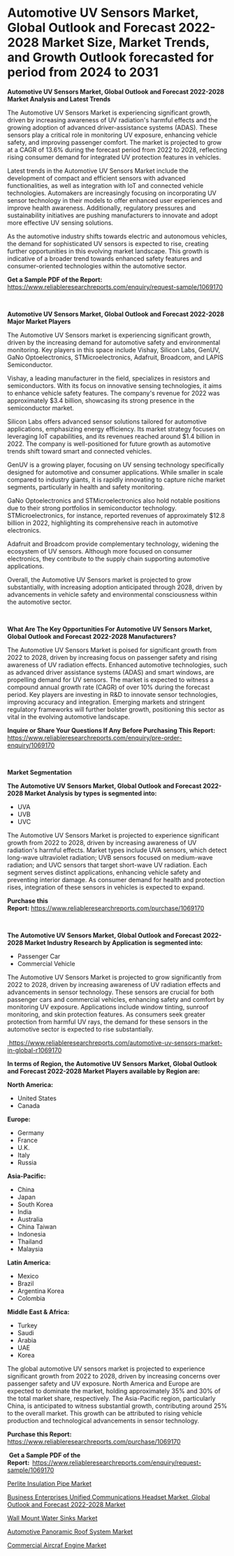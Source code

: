 <p><h1>Automotive UV Sensors Market, Global Outlook and Forecast 2022-2028 Market Size, Market Trends, and Growth Outlook forecasted for period from 2024 to 2031</h1></p><p><strong>Automotive UV Sensors Market, Global Outlook and Forecast 2022-2028 Market Analysis and Latest Trends</strong></p>
<p><p>The Automotive UV Sensors Market is experiencing significant growth, driven by increasing awareness of UV radiation's harmful effects and the growing adoption of advanced driver-assistance systems (ADAS). These sensors play a critical role in monitoring UV exposure, enhancing vehicle safety, and improving passenger comfort. The market is projected to grow at a CAGR of 13.6% during the forecast period from 2022 to 2028, reflecting rising consumer demand for integrated UV protection features in vehicles.</p><p>Latest trends in the Automotive UV Sensors Market include the development of compact and efficient sensors with advanced functionalities, as well as integration with IoT and connected vehicle technologies. Automakers are increasingly focusing on incorporating UV sensor technology in their models to offer enhanced user experiences and improve health awareness. Additionally, regulatory pressures and sustainability initiatives are pushing manufacturers to innovate and adopt more effective UV sensing solutions.</p><p>As the automotive industry shifts towards electric and autonomous vehicles, the demand for sophisticated UV sensors is expected to rise, creating further opportunities in this evolving market landscape. This growth is indicative of a broader trend towards enhanced safety features and consumer-oriented technologies within the automotive sector.</p></p>
<p><strong>Get a Sample PDF of the Report:&nbsp;</strong> <a href="https://www.reliableresearchreports.com/enquiry/request-sample/1069170">https://www.reliableresearchreports.com/enquiry/request-sample/1069170</a></p>
<p>&nbsp;</p>
<p><strong>Automotive UV Sensors Market, Global Outlook and Forecast 2022-2028 Major Market Players</strong></p>
<p><p>The Automotive UV Sensors market is experiencing significant growth, driven by the increasing demand for automotive safety and environmental monitoring. Key players in this space include Vishay, Silicon Labs, GenUV, GaNo Optoelectronics, STMicroelectronics, Adafruit, Broadcom, and LAPIS Semiconductor. </p><p>Vishay, a leading manufacturer in the field, specializes in resistors and semiconductors. With its focus on innovative sensing technologies, it aims to enhance vehicle safety features. The company's revenue for 2022 was approximately $3.4 billion, showcasing its strong presence in the semiconductor market.</p><p>Silicon Labs offers advanced sensor solutions tailored for automotive applications, emphasizing energy efficiency. Its market strategy focuses on leveraging IoT capabilities, and its revenues reached around $1.4 billion in 2022. The company is well-positioned for future growth as automotive trends shift toward smart and connected vehicles.</p><p>GenUV is a growing player, focusing on UV sensing technology specifically designed for automotive and consumer applications. While smaller in scale compared to industry giants, it is rapidly innovating to capture niche market segments, particularly in health and safety monitoring.</p><p>GaNo Optoelectronics and STMicroelectronics also hold notable positions due to their strong portfolios in semiconductor technology. STMicroelectronics, for instance, reported revenues of approximately $12.8 billion in 2022, highlighting its comprehensive reach in automotive electronics.</p><p>Adafruit and Broadcom provide complementary technology, widening the ecosystem of UV sensors. Although more focused on consumer electronics, they contribute to the supply chain supporting automotive applications. </p><p>Overall, the Automotive UV Sensors market is projected to grow substantially, with increasing adoption anticipated through 2028, driven by advancements in vehicle safety and environmental consciousness within the automotive sector.</p></p>
<p>&nbsp;</p>
<p><strong>What Are The Key Opportunities For Automotive UV Sensors Market, Global Outlook and Forecast 2022-2028 Manufacturers?</strong></p>
<p><p>The Automotive UV Sensors Market is poised for significant growth from 2022 to 2028, driven by increasing focus on passenger safety and rising awareness of UV radiation effects. Enhanced automotive technologies, such as advanced driver assistance systems (ADAS) and smart windows, are propelling demand for UV sensors. The market is expected to witness a compound annual growth rate (CAGR) of over 10% during the forecast period. Key players are investing in R&D to innovate sensor technologies, improving accuracy and integration. Emerging markets and stringent regulatory frameworks will further bolster growth, positioning this sector as vital in the evolving automotive landscape.</p></p>
<p><strong>Inquire or Share Your Questions If Any Before Purchasing This Report:</strong> <a href="https://www.reliableresearchreports.com/enquiry/pre-order-enquiry/1069170">https://www.reliableresearchreports.com/enquiry/pre-order-enquiry/1069170</a></p>
<p>&nbsp;</p>
<p><strong>Market Segmentation</strong></p>
<p><strong>The Automotive UV Sensors Market, Global Outlook and Forecast 2022-2028 Market Analysis by types is segmented into:</strong></p>
<p><ul><li>UVA</li><li>UVB</li><li>UVC</li></ul></p>
<p><p>The Automotive UV Sensors Market is projected to experience significant growth from 2022 to 2028, driven by increasing awareness of UV radiation's harmful effects. Market types include UVA sensors, which detect long-wave ultraviolet radiation; UVB sensors focused on medium-wave radiation; and UVC sensors that target short-wave UV radiation. Each segment serves distinct applications, enhancing vehicle safety and preventing interior damage. As consumer demand for health and protection rises, integration of these sensors in vehicles is expected to expand.</p></p>
<p><strong>Purchase this Report:&nbsp;</strong><a href="https://www.reliableresearchreports.com/purchase/1069170">https://www.reliableresearchreports.com/purchase/1069170</a></p>
<p>&nbsp;</p>
<p><strong>The Automotive UV Sensors Market, Global Outlook and Forecast 2022-2028 Market Industry Research by Application is segmented into:</strong></p>
<p><ul><li>Passenger Car</li><li>Commercial Vehicle</li></ul></p>
<p><p>The Automotive UV Sensors Market is projected to grow significantly from 2022 to 2028, driven by increasing awareness of UV radiation effects and advancements in sensor technology. These sensors are crucial for both passenger cars and commercial vehicles, enhancing safety and comfort by monitoring UV exposure. Applications include window tinting, sunroof monitoring, and skin protection features. As consumers seek greater protection from harmful UV rays, the demand for these sensors in the automotive sector is expected to rise substantially.</p></p>
<p><a href="https://www.reliableresearchreports.com/automotive-uv-sensors-market-in-global-r1069170">&nbsp;https://www.reliableresearchreports.com/automotive-uv-sensors-market-in-global-r1069170</a></p>
<p><strong>In terms of Region, the Automotive UV Sensors Market, Global Outlook and Forecast 2022-2028 Market Players available by Region are:</strong></p>
<p>
    <p> <strong> North America: </strong>
        <ul>
            <li>United States</li>
            <li>Canada</li>
        </ul>
        </p> 
    <p> <strong> Europe: </strong>
        <ul>
            <li>Germany</li>
            <li>France</li>
            <li>U.K.</li>
            <li>Italy</li>
            <li>Russia</li>
        </ul>
        </p> 
    <p> <strong> Asia-Pacific: </strong>
        <ul>
            <li>China</li>
            <li>Japan</li>
            <li>South Korea</li>
            <li>India</li>
            <li>Australia</li>
            <li>China Taiwan</li>
            <li>Indonesia</li>
            <li>Thailand</li>
            <li>Malaysia</li>
        </ul>
        </p> 
    <p> <strong> Latin America: </strong>
        <ul>
            <li>Mexico</li>
            <li>Brazil</li>
            <li>Argentina Korea</li>
            <li>Colombia</li>
        </ul>
        </p> 
    <p> <strong> Middle East & Africa: </strong>
        <ul>
            <li>Turkey</li>
            <li>Saudi</li>
            <li>Arabia</li>
            <li>UAE</li>
            <li>Korea</li>
        </ul>
    </p>
    </p>
<p><p>The global automotive UV sensors market is projected to experience significant growth from 2022 to 2028, driven by increasing concerns over passenger safety and UV exposure. North America and Europe are expected to dominate the market, holding approximately 35% and 30% of the total market share, respectively. The Asia-Pacific region, particularly China, is anticipated to witness substantial growth, contributing around 25% to the overall market. This growth can be attributed to rising vehicle production and technological advancements in sensor technology.</p></p>
<p><strong>Purchase this Report: </strong><a href="https://www.reliableresearchreports.com/purchase/1069170">https://www.reliableresearchreports.com/purchase/1069170</a></p>
<p>&nbsp;<strong>Get a Sample PDF of the Report:&nbsp;&nbsp;</strong><a href="https://www.reliableresearchreports.com/enquiry/request-sample/1069170">https://www.reliableresearchreports.com/enquiry/request-sample/1069170</a></p>
<p><strong></strong></p>
<p><p><a href="https://medium.com/@teguhbavarian07_99894/global-perlite-insulation-pipe-industry-research-report-competitive-landscape-market-size-aa681c8cf53d">Perlite Insulation Pipe Market</a></p><p><a href="https://github.com/sofayahoo2023/Market-Research-Report-List-6/blob/main/business-enterprises-unified-communications-headset-market-global-outlook-and-forecast-2022-2028-market.md">Business Enterprises Unified Communications Headset Market, Global Outlook and Forecast 2022-2028 Market</a></p><p><a href="https://issuu.com/reportprime-2/docs/wall-mount-water-sinks-market-size-_456935ba007e59">Wall Mount Water Sinks Market</a></p><p><a href="https://issuu.com/reportprime-2/docs/automotive-panoramic-roof-system-ma_a9969f866f3d32">Automotive Panoramic Roof System Market</a></p><p><a href="https://medium.com/@teguhbavarian07_99894/insights-into-the-commercial-aircraf-engine-market-market-players-market-size-geographical-f98350cf30aa">Commercial Aircraf Engine Market</a></p></p>